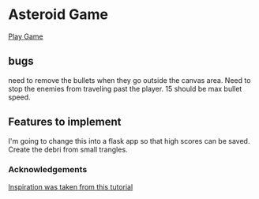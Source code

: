 # Asteroid Game

[Play Game](https://fordalex.github.io/asteroid_game/)

## bugs

need to remove the bullets when they go outside the canvas area.
Need to stop the enemies from traveling past the player.
15 should be max bullet speed.


## Features to implement

I'm going to change this into a flask app so that high scores can be saved.
Create the debri from small trangles.

### Acknowledgements

[Inspiration was taken from this tutorial](https://www.youtube.com/watch?v=eI9idPTT0c4&t=24s)